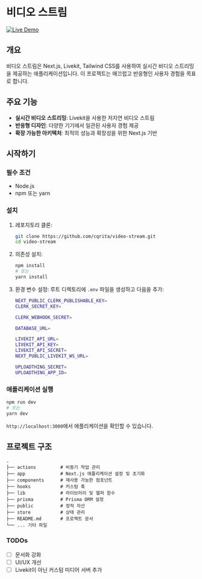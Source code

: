 # 비디오 스트림

[![Live Demo](https://img.shields.io/badge/demo-online-green.svg)](https://video-stream-kappa.vercel.app)

## 개요

비디오 스트림은 Next.js, Livekit, Tailwind CSS를 사용하여 실시간 비디오 스트리밍을 제공하는 애플리케이션입니다. 이 프로젝트는 매끄럽고 반응형인 사용자 경험을 목표로 합니다.

## 주요 기능

- **실시간 비디오 스트리밍**: Livekit을 사용한 저지연 비디오 스트림
- **반응형 디자인**: 다양한 기기에서 일관된 사용자 경험 제공
- **확장 가능한 아키텍처**: 최적의 성능과 확장성을 위한 Next.js 기반

## 시작하기

### 필수 조건

- Node.js
- npm 또는 yarn

### 설치

1. 레포지토리 클론:
   ```bash
   git clone https://github.com/cqrita/video-stream.git
   cd video-stream
   ```

2. 의존성 설치:
   ```bash
   npm install
   # 또는
   yarn install
   ```

3. 환경 변수 설정:
   루트 디렉토리에 `.env` 파일을 생성하고 다음을 추가:
   ```bash
   NEXT_PUBLIC_CLERK_PUBLISHABLE_KEY=
   CLERK_SECRET_KEY=

   CLERK_WEBHOOK_SECRET=

   DATABASE_URL= 

   LIVEKIT_API_URL=
   LIVEKIT_API_KEY=
   LIVEKIT_API_SECRET=
   NEXT_PUBLIC_LIVEKIT_WS_URL=

   UPLOADTHING_SECRET=
   UPLOADTHING_APP_ID=
   ```

### 애플리케이션 실행

```bash
npm run dev
# 또는
yarn dev
```
`http://localhost:3000`에서 애플리케이션을 확인할 수 있습니다.

## 프로젝트 구조

```plaintext
.
├── actions         # 비동기 작업 관리
├── app             # Next.js 애플리케이션 설정 및 초기화
├── components      # 재사용 가능한 컴포넌트
├── hooks           # 커스텀 훅
├── lib             # 라이브러리 및 헬퍼 함수
├── prisma          # Prisma ORM 설정
├── public          # 정적 자산
├── store           # 상태 관리
├── README.md       # 프로젝트 문서
└── ... 기타 파일
```
### TODOs
- [ ] 문서화 강화
- [ ] UI/UX 개선
- [ ] Livekit이 아닌 커스텀 미디어 서버 추가